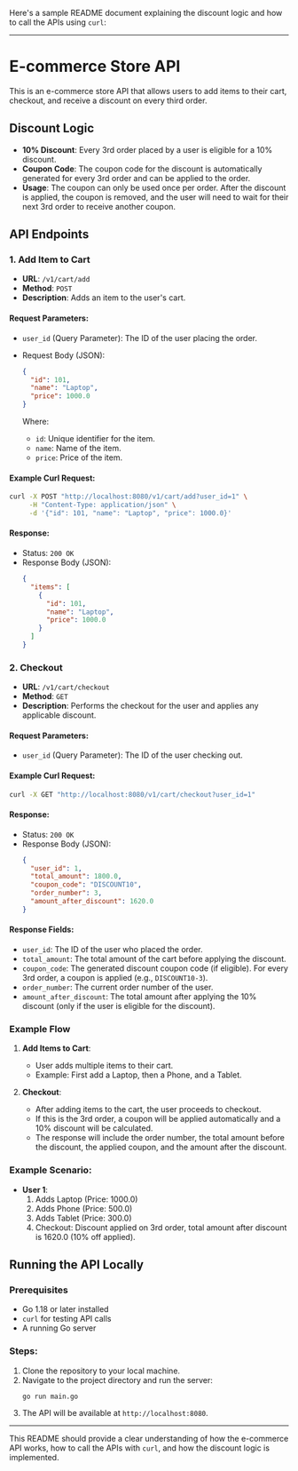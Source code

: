 Here's a sample README document explaining the discount logic and how to call the APIs using `curl`:

---

# E-commerce Store API

This is an e-commerce store API that allows users to add items to their cart, checkout, and receive a discount on every third order.

## Discount Logic

- **10% Discount**: Every 3rd order placed by a user is eligible for a 10% discount.
- **Coupon Code**: The coupon code for the discount is automatically generated for every 3rd order and can be applied to the order.
- **Usage**: The coupon can only be used once per order. After the discount is applied, the coupon is removed, and the user will need to wait for their next 3rd order to receive another coupon.

## API Endpoints

### 1. **Add Item to Cart**

- **URL**: `/v1/cart/add`
- **Method**: `POST`
- **Description**: Adds an item to the user's cart.

#### Request Parameters:
- `user_id` (Query Parameter): The ID of the user placing the order.
- Request Body (JSON):
    ```json
    {
      "id": 101,
      "name": "Laptop",
      "price": 1000.0
    }
    ```

    Where:
    - `id`: Unique identifier for the item.
    - `name`: Name of the item.
    - `price`: Price of the item.

#### Example Curl Request:
```bash
curl -X POST "http://localhost:8080/v1/cart/add?user_id=1" \
     -H "Content-Type: application/json" \
     -d '{"id": 101, "name": "Laptop", "price": 1000.0}'
```

#### Response:
- Status: `200 OK`
- Response Body (JSON):
    ```json
    {
      "items": [
        {
          "id": 101,
          "name": "Laptop",
          "price": 1000.0
        }
      ]
    }
    ```

### 2. **Checkout**

- **URL**: `/v1/cart/checkout`
- **Method**: `GET`
- **Description**: Performs the checkout for the user and applies any applicable discount.

#### Request Parameters:
- `user_id` (Query Parameter): The ID of the user checking out.

#### Example Curl Request:
```bash
curl -X GET "http://localhost:8080/v1/cart/checkout?user_id=1"
```

#### Response:
- Status: `200 OK`
- Response Body (JSON):
    ```json
    {
      "user_id": 1,
      "total_amount": 1800.0,
      "coupon_code": "DISCOUNT10",
      "order_number": 3,
      "amount_after_discount": 1620.0
    }
    ```

#### Response Fields:
- `user_id`: The ID of the user who placed the order.
- `total_amount`: The total amount of the cart before applying the discount.
- `coupon_code`: The generated discount coupon code (if eligible). For every 3rd order, a coupon is applied (e.g., `DISCOUNT10-3`).
- `order_number`: The current order number of the user.
- `amount_after_discount`: The total amount after applying the 10% discount (only if the user is eligible for the discount).

### Example Flow

1. **Add Items to Cart**: 
    - User adds multiple items to their cart.
    - Example: First add a Laptop, then a Phone, and a Tablet.
    
2. **Checkout**: 
    - After adding items to the cart, the user proceeds to checkout.
    - If this is the 3rd order, a coupon will be applied automatically and a 10% discount will be calculated.
    - The response will include the order number, the total amount before the discount, the applied coupon, and the amount after the discount.

### Example Scenario:
- **User 1**:
  1. Adds Laptop (Price: 1000.0)
  2. Adds Phone (Price: 500.0)
  3. Adds Tablet (Price: 300.0)
  4. Checkout: Discount applied on 3rd order, total amount after discount is 1620.0 (10% off applied).

## Running the API Locally

### Prerequisites
- Go 1.18 or later installed
- `curl` for testing API calls
- A running Go server

### Steps:
1. Clone the repository to your local machine.
2. Navigate to the project directory and run the server:
   ```bash
   go run main.go
   ```
3. The API will be available at `http://localhost:8080`.

---

This README should provide a clear understanding of how the e-commerce API works, how to call the APIs with `curl`, and how the discount logic is implemented.